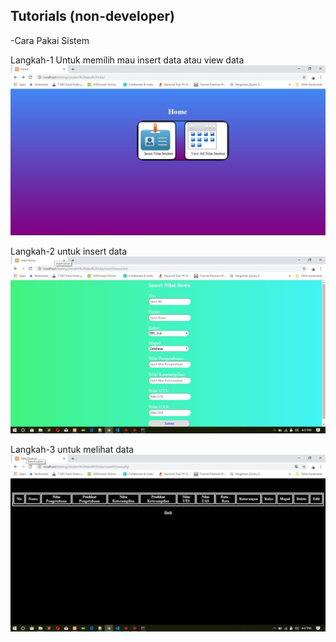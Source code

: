 ## Tutorials (non-developer)

-Cara Pakai Sistem

Langkah-1 Untuk memilih mau insert data atau view data
![homepage](../../images/homepage.jpg)

Langkah-2 untuk insert data
![insertdata](../../images/tables.jpg)

Langkah-3 untuk melihat data
![melihatdata](../../images/Screenshot_3.jpg)
